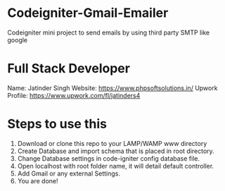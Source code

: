 # Codeigniter-Gmail-Emailer
Codeigniter mini project to send emails by using third party SMTP like google
# Full Stack Developer
Name: Jatinder Singh
Website: https://www.phpsoftsolutions.in/
Upwork Profile: https://www.upwork.com/fl/jatinders4
# Steps to use this
1. Download or clone this repo to your LAMP/WAMP www directory
2. Create Database and import schema that is placed in root directory.
3. Change Database settings in code-igniter config database file.
4. Open localhost with root folder name, it will detail default controller.
5. Add Gmail or any external Settings.
6. You are done!
